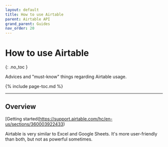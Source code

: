 ```yaml
---
layout: default
title: How to use Airtable
parent: Airtable API
grand_parent: Guides
nav_order: 20
---
```


# How to use Airtable
{: .no_toc }

<div class="code-example" markdown="1">
Advices and "must-know" things regarding Airtable usage.
</div>

{% include page-toc.md %}

---

## Overview

[Getting started(https://support.airtable.com/hc/en-us/sections/360003922433)

Airtable is very similar to Excel and Google Sheets. It's more user-friendly than both, but not as powerful sometimes.
